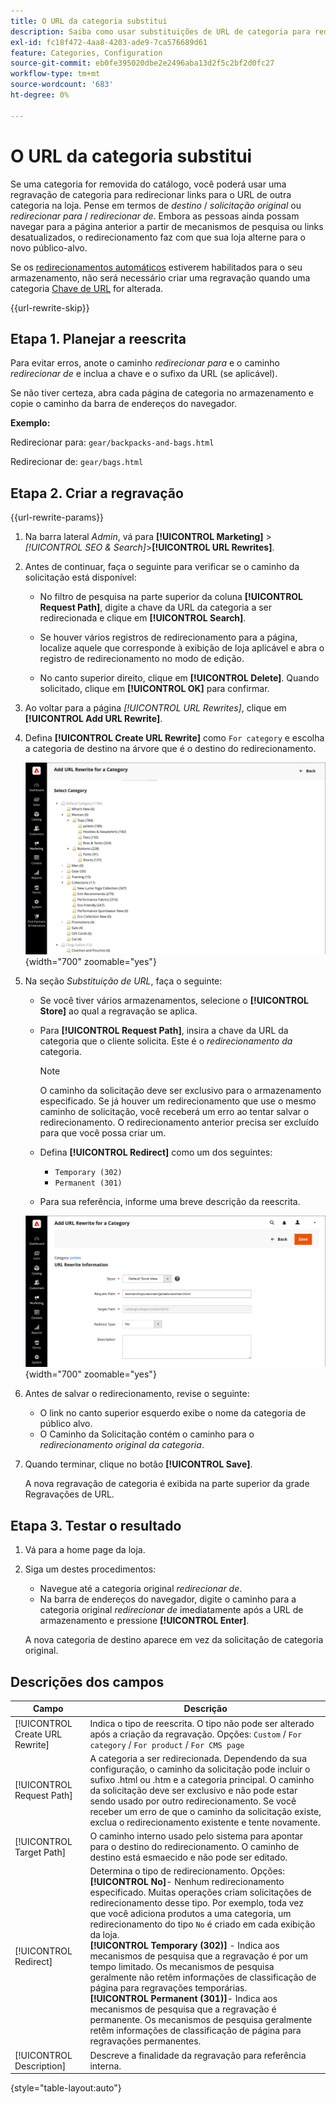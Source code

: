 ```yaml
---
title: O URL da categoria substitui
description: Saiba como usar substituições de URL de categoria para redirecionar links para o URL de outra categoria na loja da Commerce.
exl-id: fc18f472-4aa8-4203-ade9-7ca576689d61
feature: Categories, Configuration
source-git-commit: eb0fe395020dbe2e2496aba13d2f5c2bf2d0fc27
workflow-type: tm+mt
source-wordcount: '683'
ht-degree: 0%

---
```


# O URL da categoria substitui

Se uma categoria for removida do catálogo, você poderá usar uma regravação de categoria para redirecionar links para o URL de outra categoria na loja. Pense em termos de _destino_ / _solicitação original_ ou _redirecionar para_ / _redirecionar de_. Embora as pessoas ainda possam navegar para a página anterior a partir de mecanismos de pesquisa ou links desatualizados, o redirecionamento faz com que sua loja alterne para o novo público-alvo.

Se os [redirecionamentos automáticos](url-redirect-product-automatic.md) estiverem habilitados para o seu armazenamento, não será necessário criar uma regravação quando uma categoria [Chave de URL](../catalog/catalog-urls.md) for alterada.

{{url-rewrite-skip}}

## Etapa 1. Planejar a reescrita

Para evitar erros, anote o caminho _redirecionar para_ e o caminho _redirecionar de_ e inclua a chave e o sufixo da URL (se aplicável).

Se não tiver certeza, abra cada página de categoria no armazenamento e copie o caminho da barra de endereços do navegador.

**Exemplo:**

Redirecionar para: `gear/backpacks-and-bags.html`

Redirecionar de: `gear/bags.html`

## Etapa 2. Criar a regravação

{{url-rewrite-params}}

1. Na barra lateral _Admin_, vá para **[!UICONTROL Marketing]** > _[!UICONTROL SEO & Search]_>**[!UICONTROL URL Rewrites]**.

1. Antes de continuar, faça o seguinte para verificar se o caminho da solicitação está disponível:

   - No filtro de pesquisa na parte superior da coluna **[!UICONTROL Request Path]**, digite a chave da URL da categoria a ser redirecionada e clique em **[!UICONTROL Search]**.

   - Se houver vários registros de redirecionamento para a página, localize aquele que corresponde à exibição de loja aplicável e abra o registro de redirecionamento no modo de edição.

   - No canto superior direito, clique em **[!UICONTROL Delete]**. Quando solicitado, clique em **[!UICONTROL OK]** para confirmar.

1. Ao voltar para a página _[!UICONTROL URL Rewrites]_, clique em **[!UICONTROL Add URL Rewrite]**.

1. Defina **[!UICONTROL Create URL Rewrite]** como `For category` e escolha a categoria de destino na árvore que é o destino do redirecionamento.

   ![Reescrita de URL - escolha a categoria](./assets/url-rewrite-category-choose.png){width="700" zoomable="yes"}

1. Na seção _Substituição de URL_, faça o seguinte:

   - Se você tiver vários armazenamentos, selecione o **[!UICONTROL Store]** ao qual a regravação se aplica.

   - Para **[!UICONTROL Request Path]**, insira a chave da URL da categoria que o cliente solicita. Este é o _redirecionamento da_ categoria.

     >[!NOTE]
     >
     >O caminho da solicitação deve ser exclusivo para o armazenamento especificado. Se já houver um redirecionamento que use o mesmo caminho de solicitação, você receberá um erro ao tentar salvar o redirecionamento. O redirecionamento anterior precisa ser excluído para que você possa criar um.

   - Defina **[!UICONTROL Redirect]** como um dos seguintes:

      - `Temporary (302)`
      - `Permanent (301)`

   - Para sua referência, informe uma breve descrição da reescrita.

   ![Adicionar regravação de URL para a categoria](./assets/url-rewrite-for-category.png){width="700" zoomable="yes"}

1. Antes de salvar o redirecionamento, revise o seguinte:

   - O link no canto superior esquerdo exibe o nome da categoria de público alvo.
   - O Caminho da Solicitação contém o caminho para o _redirecionamento original da categoria_.

1. Quando terminar, clique no botão **[!UICONTROL Save]**.

   A nova regravação de categoria é exibida na parte superior da grade Regravações de URL.

## Etapa 3. Testar o resultado

1. Vá para a home page da loja.

1. Siga um destes procedimentos:

   - Navegue até a categoria original _redirecionar de_.
   - Na barra de endereços do navegador, digite o caminho para a categoria original _redirecionar de_ imediatamente após a URL de armazenamento e pressione **[!UICONTROL Enter]**.

   A nova categoria de destino aparece em vez da solicitação de categoria original.

## Descrições dos campos

| Campo | Descrição |
|--- |--- |
| [!UICONTROL Create URL Rewrite] | Indica o tipo de reescrita. O tipo não pode ser alterado após a criação da regravação. Opções: `Custom` / `For category` / `For product` / `For CMS page` |
| [!UICONTROL Request Path] | A categoria a ser redirecionada. Dependendo da sua configuração, o caminho da solicitação pode incluir o sufixo .html ou .htm e a categoria principal. O caminho da solicitação deve ser exclusivo e não pode estar sendo usado por outro redirecionamento. Se você receber um erro de que o caminho da solicitação existe, exclua o redirecionamento existente e tente novamente. |
| [!UICONTROL Target Path] | O caminho interno usado pelo sistema para apontar para o destino do redirecionamento. O caminho de destino está esmaecido e não pode ser editado. |
| [!UICONTROL Redirect] | Determina o tipo de redirecionamento. Opções: <br/>**[!UICONTROL No]**- Nenhum redirecionamento especificado. Muitas operações criam solicitações de redirecionamento desse tipo. Por exemplo, toda vez que você adiciona produtos a uma categoria, um redirecionamento do tipo `No` é criado em cada exibição da loja.<br/>**[!UICONTROL Temporary (302)]** - Indica aos mecanismos de pesquisa que a regravação é por um tempo limitado. Os mecanismos de pesquisa geralmente não retêm informações de classificação de página para regravações temporárias. <br/>**[!UICONTROL Permanent (301)]**- Indica aos mecanismos de pesquisa que a regravação é permanente. Os mecanismos de pesquisa geralmente retêm informações de classificação de página para regravações permanentes. |
| [!UICONTROL Description] | Descreve a finalidade da regravação para referência interna. |

{style="table-layout:auto"}
